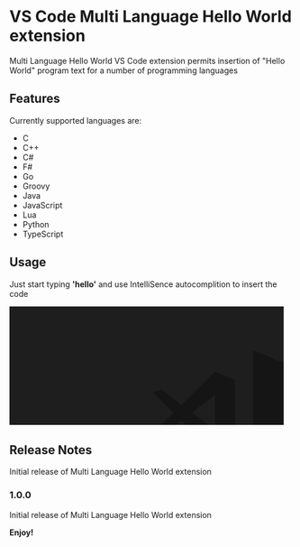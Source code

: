 # VS Code Multi Language Hello World extension

Multi Language Hello World VS Code extension permits insertion of "Hello World"
program text for a number of programming languages

## Features

Currently supported languages are:
- C
- C++
- C#
- F#
- Go
- Groovy
- Java
- JavaScript
- Lua
- Python
- TypeScript

## Usage
Just start typing **'hello'** and use IntelliSence autocomplition to insert the code

![alt text](example.gif) 

## Release Notes

Initial release of Multi Language Hello World extension

### 1.0.0

Initial release of Multi Language Hello World extension

**Enjoy!**
